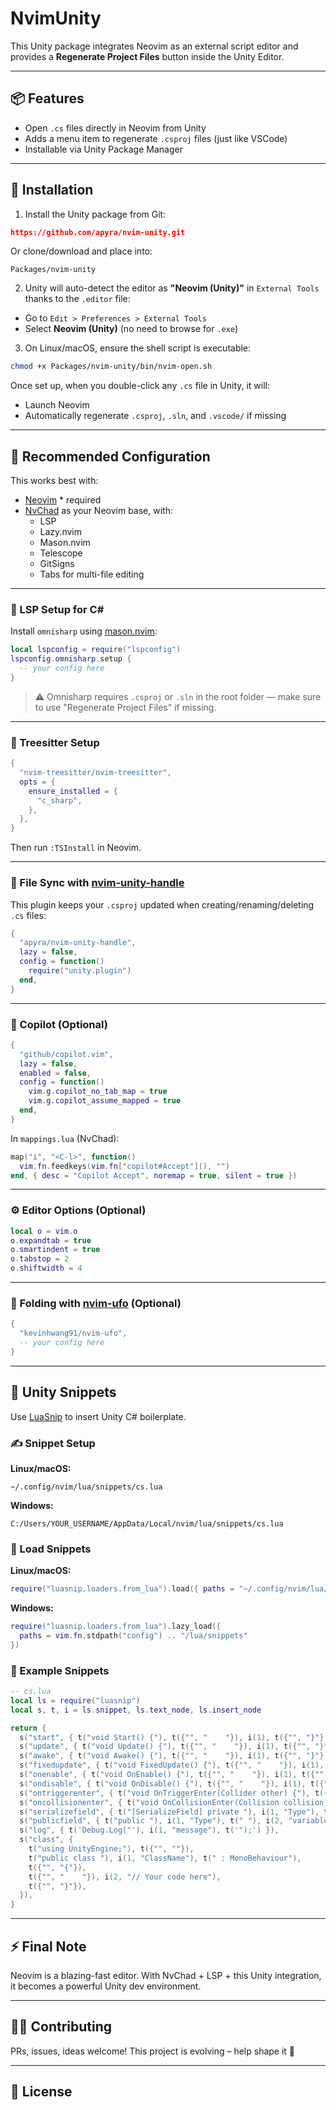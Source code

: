 # NvimUnity

This Unity package integrates Neovim as an external script editor and provides a **Regenerate Project Files** button inside the Unity Editor.

---

## 📦 Features

- Open `.cs` files directly in Neovim from Unity
- Adds a menu item to regenerate `.csproj` files (just like VSCode)
- Installable via Unity Package Manager

---

## 📂 Installation

1. Install the Unity package from Git:

```json
https://github.com/apyra/nvim-unity.git
```

Or clone/download and place into:

```
Packages/nvim-unity
```

2. Unity will auto-detect the editor as **"Neovim (Unity)"** in `External Tools` thanks to the `.editor` file:

- Go to `Edit > Preferences > External Tools`
- Select **Neovim (Unity)** (no need to browse for `.exe`)

3. On Linux/macOS, ensure the shell script is executable:

```bash
chmod +x Packages/nvim-unity/bin/nvim-open.sh
```

Once set up, when you double-click any `.cs` file in Unity, it will:

- Launch Neovim
- Automatically regenerate `.csproj`, `.sln`, and `.vscode/` if missing

---

## 🧠 Recommended Configuration

This works best with:

- [Neovim](https://neovim.io/) * required
- [NvChad](https://nvchad.com/) as your Neovim base, with:
  - LSP
  - Lazy.nvim
  - Mason.nvim
  - Telescope
  - GitSigns
  - Tabs for multi-file editing

---

### 🔧 LSP Setup for C#

Install `omnisharp` using [mason.nvim](https://github.com/williamboman/mason.nvim):

```lua
local lspconfig = require("lspconfig")
lspconfig.omnisharp.setup {
  -- your config here
}
```

> ⚠️ Omnisharp requires `.csproj` or `.sln` in the root folder — make sure to use "Regenerate Project Files" if missing.

---

### 🌲 Treesitter Setup

```lua
{
  "nvim-treesitter/nvim-treesitter",
  opts = {
    ensure_installed = {
      "c_sharp",
    },
  },
}
```

Then run `:TSInstall` in Neovim.

---

### 🔁 File Sync with [nvim-unity-handle](https://github.com/apyra/nvim-unity-handle)

This plugin keeps your `.csproj` updated when creating/renaming/deleting `.cs` files:

```lua
{
  "apyra/nvim-unity-handle",
  lazy = false,
  config = function()
    require("unity.plugin")
  end,
}
```

---

### 🤖 Copilot (Optional)

```lua
{
  "github/copilot.vim",
  lazy = false,
  enabled = false,
  config = function()
    vim.g.copilot_no_tab_map = true
    vim.g.copilot_assume_mapped = true
  end,
}
```

In `mappings.lua` (NvChad):

```lua
map("i", "<C-l>", function()
  vim.fn.feedkeys(vim.fn["copilot#Accept"](), "")
end, { desc = "Copilot Accept", noremap = true, silent = true })
```

---

### ⚙️ Editor Options (Optional)

```lua
local o = vim.o
o.expandtab = true
o.smartindent = true
o.tabstop = 2
o.shiftwidth = 4
```

---

### 📁 Folding with [nvim-ufo](https://github.com/kevinhwang91/nvim-ufo) (Optional)

```lua
{
  "kevinhwang91/nvim-ufo",
  -- your config here
}
```

---

## 🧩 Unity Snippets

Use [LuaSnip](https://github.com/L3MON4D3/LuaSnip) to insert Unity C# boilerplate.

### ✍️ Snippet Setup

**Linux/macOS:**
```
~/.config/nvim/lua/snippets/cs.lua
```

**Windows:**
```
C:/Users/YOUR_USERNAME/AppData/Local/nvim/lua/snippets/cs.lua
```

### 🔌 Load Snippets

**Linux/macOS:**
```lua
require("luasnip.loaders.from_lua").load({ paths = "~/.config/nvim/lua/snippets" })
```

**Windows:**
```lua
require("luasnip.loaders.from_lua").lazy_load({
  paths = vim.fn.stdpath("config") .. "/lua/snippets"
})
```

### 🧾 Example Snippets

```lua
-- cs.lua
local ls = require("luasnip")
local s, t, i = ls.snippet, ls.text_node, ls.insert_node

return {
  s("start", { t("void Start() {"), t({"", "    "}), i(1), t({"", "}"}) }),
  s("update", { t("void Update() {"), t({"", "    "}), i(1), t({"", "}"}) }),
  s("awake", { t("void Awake() {"), t({"", "    "}), i(1), t({"", "}"}) }),
  s("fixedupdate", { t("void FixedUpdate() {"), t({"", "    "}), i(1), t({"", "}"}) }),
  s("onenable", { t("void OnEnable() {"), t({"", "    "}), i(1), t({"", "}"}) }),
  s("ondisable", { t("void OnDisable() {"), t({"", "    "}), i(1), t({"", "}"}) }),
  s("ontriggerenter", { t("void OnTriggerEnter(Collider other) {"), t({"", "    "}), i(1), t({"", "}"}) }),
  s("oncollisionenter", { t("void OnCollisionEnter(Collision collision) {"), t({"", "    "}), i(1), t({"", "}"}) }),
  s("serializefield", { t("[SerializeField] private "), i(1, "Type"), t(" "), i(2, "variableName"), t(";") }),
  s("publicfield", { t("public "), i(1, "Type"), t(" "), i(2, "variableName"), t(";") }),
  s("log", { t('Debug.Log("'), i(1, "message"), t('");') }),
  s("class", {
    t("using UnityEngine;"), t({"", ""}),
    t("public class "), i(1, "ClassName"), t(" : MonoBehaviour"),
    t({"", "{"}),
    t({"", "    "}), i(2, "// Your code here"),
    t({"", "}"}),
  }),
}
```

---

## ⚡ Final Note

Neovim is a blazing-fast editor. With NvChad + LSP + this Unity integration, it becomes a powerful Unity dev environment.

---

## 🧑‍💻 Contributing

PRs, issues, ideas welcome! This project is evolving – help shape it 🚀

---

## 📄 License

